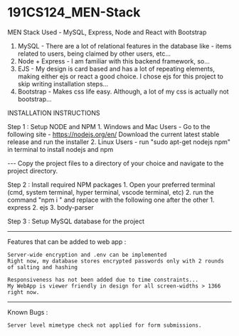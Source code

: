 # 191CS124_MEN-Stack
MEN Stack Used - MySQL, Express, Node and React with Bootstrap
  1. MySQL - There are a lot of relational features in the database like - items related to users, being claimed by other
     users, etc...
  2. Node + Express - I am familiar with this backend framework, so...
  3. EJS - My design is card based and has a lot of repeating elements, making either ejs or react a good choice.
     I chose ejs for this project to skip writing installation steps...
  4. Bootstrap - Makes css life easy. Although, a lot of my css is actually not bootstrap...

INSTALLATION INSTRUCTIONS

  Step 1 : Setup NODE and NPM
    1. Windows and Mac Users -
        Go to the following site - https://nodejs.org/en/
        Download the current latest stable release and run the installer
    2. Linux Users - run "sudo apt-get nodejs npm" in terminal to install nodejs and npm

  --- Copy the project files to a directory of your choice and navigate to the project directory.

  Step 2 : Install required NPM packages
    1. Open your preferred terminal (cmd, system terminal, hyper terminal, vscode terminal, etc)
    2. run the command "npm i <package name>" and replace <package name> with the following one after the other
        1. express
        2. ejs
        3. body-parser

  Step 3 : Setup MySQL database for the project

-----------------------------------------

Features that can be added to web app : 

    Server-wide encryption and .env can be implemented
    Right now, my database stores encrypted passwords only with 2 rounds of salting and hashing

    Responsiveness has not been added due to time constraints...
    My WebApp is viewer friendly in design for all screen-widths > 1366 right now.

-----------------------------------------

Known Bugs : 

    Server level mimetype check not applied for form submissions.